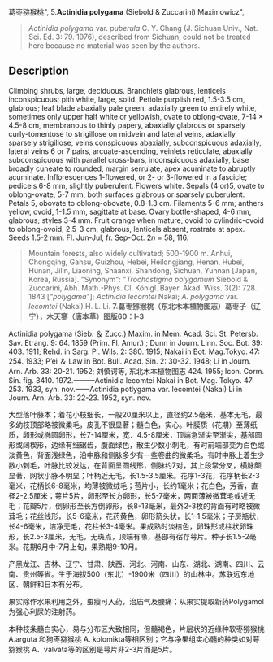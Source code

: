 葛枣猕猴桃",
5.**Actinidia polygama** (Siebold & Zuccarini) Maximowicz",

> *Actinidia polygama* var. *puberula* C. Y. Chang (J. Sichuan Univ., Nat. Sci. Ed. 3: 79. 1976), described from Sichuan, could not be treated here because no material was seen by the authors.

## Description
Climbing shrubs, large, deciduous. Branchlets glabrous, lenticels inconspicuous; pith white, large, solid. Petiole purplish red, 1.5-3.5 cm, glabrous; leaf blade abaxially pale green, adaxially green to entirely white, sometimes only upper half white or yellowish, ovate to oblong-ovate, 7-14 × 4.5-8 cm, membranous to thinly papery, abaxially glabrous or sparsely curly-tomentose to strigillose on midvein and lateral veins, adaxially sparsely strigillose, veins conspicuous abaxially, subconspicuous adaxially, lateral veins 6 or 7 pairs, arcuate-ascending, veinlets reticulate, abaxially subconspicuous with parallel cross-bars, inconspicuous adaxially, base broadly cuneate to rounded, margin serrulate, apex acuminate to abruptly acuminate. Inflorescences 1-flowered, or 2- or 3-flowered in a fascicle; pedicels 6-8 mm, slightly puberulent. Flowers white. Sepals (4 or)5, ovate to oblong-ovate, 5-7 mm, both surfaces glabrous or sparsely puberulent. Petals 5, obovate to oblong-obovate, 0.8-1.3 cm. Filaments 5-6 mm; anthers yellow, ovoid, 1-1.5 mm, sagittate at base. Ovary bottle-shaped, 4-6 mm, glabrous; styles 3-4 mm. Fruit orange when mature, ovoid to cylindric-ovoid to oblong-ovoid, 2.5-3 cm, glabrous, lenticels absent, rostrate at apex. Seeds 1.5-2 mm. Fl. Jun-Jul, fr. Sep-Oct. 2*n* = 58, 116.

> Mountain forests, also widely cultivated; 500-1900 m. Anhui, Chongqing, Gansu, Guizhou, Hebei, Heilongjiang, Henan, Hubei, Hunan, Jilin, Liaoning, Shaanxi, Shandong, Sichuan, Yunnan [Japan, Korea, Russia].
  "Synonym": "*Trochostigma polygamum* Siebold &amp; Zuccarini, Abh. Math.-Phys. Cl. Königl. Bayer. Akad. Wiss. 3(2): 728. 1843 [*\"polygama\"*]; *Actinidia lecomtei* Nakai; *A. polygama* var. *lecomtei* (Nakai) H. L. Li.
**7.葛枣猕猴桃（东北木本植物图志）葛枣子（辽宁），木天寥（唐本草）图版60：l-3**

Actinidia polygama (Sieb. ＆ Zucc.) Maxim. in Mem. Acad. Sci. St. Petersb. Sav. Etrang. 9: 64. 1859 (Prim. Fl. Amur.) ; Dunn in Journ. Linn. Soc. Bot. 39: 403. 1911; Rehd. in Sarg. Pl. Wils. 2: 380. 1915; Nakai in Bot. Mag.Tokyo. 47: 254. 1933; P’ei ＆ Law in Bot. Bull. Acad. Sin. 2: 30-32. 1948; Li in Journ. Arn. Arb. 33: 20-21. 1952; 刘慎谔等, 东北木本植物图志 424. 1955; Icon. Corm. Sin. fig. 3410. 1972.———Actinidia lecomtei Nakai in Bot. Mag. Tokyo. 47: 253. 1933, syn. nov.——Actinidia potlygama var. lecomtei (Nakai) Li in Journ. Arn. Arb. 33: 22-23. 1952, syn. nov.

大型落叶藤本；着花小枝细长，一般20厘米以上，直径约2.5毫米，基本无毛，最多幼枝顶部略被微柔毛，皮孔不很显著；髓白色，实心。叶膜质（花期）至薄纸质，卵形或椭圆卵形，长7-14厘米，宽．4.5-8厘米，顶端急渐尖至渐尖，基部圆形或阔楔形，边缘有细锯齿，腹面绿色，散生少数小刺毛，有时前端部变为白色或淡黄色，背面浅绿色，沿中脉和侧脉多少有一些卷曲的微柔毛，有时中脉上着生少数小刺毛，叶脉比较发达，在背面呈圆线形，侧脉约7对，其上段常分叉，横脉颇显著，网状小脉不明显；叶柄近无毛，长1.5-3.5厘米。花序1-3花，花序柄长2-3毫米，花柄长6-8毫米，均薄被微绒毛；苞片小，长约1毫米；花白色，芳香，直径2-2.5厘米；萼片5片，卵形至长方卵形，长5-7毫米，两面薄被微茸毛或近无毛；花瓣5片，倒卵形至长方倒卵形，长8-13毫米，最外2-3枚的背面有时略被微茸毛；花丝线形，长5-6毫米，花药黄色，卵形箭头状，长1-1.5毫米；子房瓶状，长4-6毫米，洁净无毛，花柱长3-4毫米。果成熟时淡桔色，卵珠形或柱状卵珠形，长2.5-3厘米，无毛，无斑点，顶端有喙，基部有宿存萼片。种子长1.5-2毫米。花期6月中-7月上旬，果熟期9-10月。

产黑龙江、吉林、辽宁、甘肃、陕西、河北、河南、山东、湖北、湖南、四川、云南、贵州等省。生于海拔500（东北）-1900米（四川）的山林中。苏联远东地区、朝鲜和日本有分布。

果实除作水果利用之外，虫瘿可入药，治庙气及腰痛；从果实提取新药Polygamol为强心利尿的注射药。

本种枝条髓白实心，易与分布区大致相同，但髓褐色，片层状的近缘种软枣猕猴桃 A.arguta 和狗枣猕猴桃 A. kolomikta等相区别；它与净果组实心髓的种类如对萼猕猴桃 A．valvata等的区别是萼片非2-3片而是5片。
